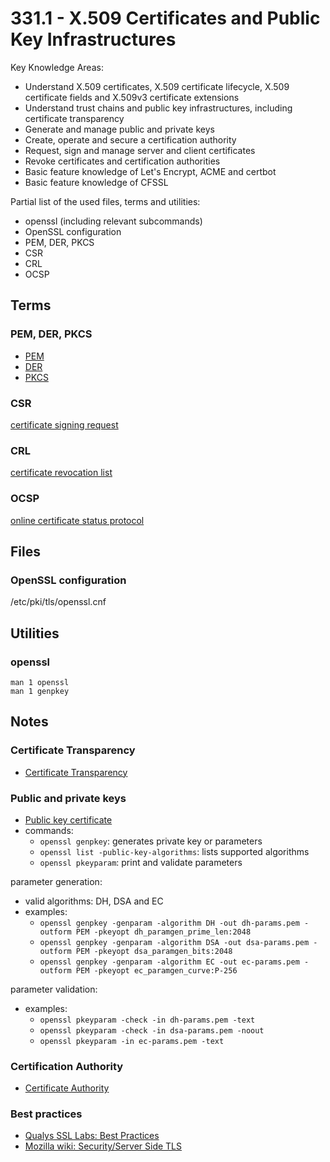 # 331.1 - X.509 Certificates and Public Key Infrastructures

Key Knowledge Areas:

* Understand X.509 certificates, X.509 certificate lifecycle, X.509 certificate fields and X.509v3 certificate extensions
* Understand trust chains and public key infrastructures, including certificate transparency
* Generate and manage public and private keys
* Create, operate and secure a certification authority
* Request, sign and manage server and client certificates
* Revoke certificates and certification authorities
* Basic feature knowledge of Let's Encrypt, ACME and certbot
* Basic feature knowledge of CFSSL

Partial list of the used files, terms and utilities:

* openssl (including relevant subcommands)
* OpenSSL configuration
* PEM, DER, PKCS
* CSR
* CRL
* OCSP

## Terms

### PEM, DER, PKCS
* [PEM](https://en.wikipedia.org/wiki/PEM_file)
* [DER](https://en.wikipedia.org/wiki/X.690#DER_encoding)
* [PKCS](https://en.wikipedia.org/wiki/PKCS)

### CSR
[certificate signing request](https://en.wikipedia.org/wiki/Certificate_signing_request)

### CRL
[certificate revocation list](https://en.wikipedia.org/wiki/Certificate_revocation_list)

### OCSP
[online certificate status protocol](https://en.wikipedia.org/wiki/Online_Certificate_Status_Protocol)

## Files

### OpenSSL configuration
/etc/pki/tls/openssl.cnf

## Utilities

### openssl
```
man 1 openssl
man 1 genpkey
```

## Notes

### Certificate Transparency
* [Certificate Transparency](https://en.wikipedia.org/wiki/Certificate_Transparency)

### Public and private keys
* [Public key certificate](https://en.wikipedia.org/wiki/Public_key_certificate)
* commands:
  * `openssl genpkey`: generates private key or parameters
  * `openssl list -public-key-algorithms`: lists supported algorithms
  * `openssl pkeyparam`: print and validate parameters

parameter generation:
  * valid algorithms: DH, DSA and EC
  * examples:
    * `openssl genpkey -genparam -algorithm DH -out dh-params.pem -outform PEM -pkeyopt dh_paramgen_prime_len:2048`
    * `openssl genpkey -genparam -algorithm DSA -out dsa-params.pem -outform PEM -pkeyopt dsa_paramgen_bits:2048`
    * `openssl genpkey -genparam -algorithm EC -out ec-params.pem -outform PEM -pkeyopt ec_paramgen_curve:P-256`

parameter validation:
  * examples:
    * `openssl pkeyparam -check -in dh-params.pem -text`
    * `openssl pkeyparam -check -in dsa-params.pem -noout`
    * `openssl pkeyparam -in ec-params.pem -text`

### Certification Authority
* [Certificate Authority](https://en.wikipedia.org/wiki/Certificate_authority)

### Best practices
* [Qualys SSL Labs: Best Practices](https://github.com/ssllabs/research/wiki/SSL-and-TLS-Deployment-Best-Practices)
* [Mozilla wiki: Security/Server Side TLS](https://wiki.mozilla.org/Security/Server_Side_TLS)
